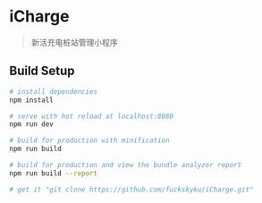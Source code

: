 # iCharge

> 新活充电桩站管理小程序

## Build Setup

``` bash
# install dependencies
npm install

# serve with hot reload at localhost:8080
npm run dev

# build for production with minification
npm run build

# build for production and view the bundle analyzer report
npm run build --report

# get it "git clone https://github.com/fuckskyku/iCharge.git"
```

